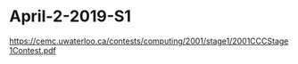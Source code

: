 # April-2-2019-S1
https://cemc.uwaterloo.ca/contests/computing/2001/stage1/2001CCCStage1Contest.pdf
